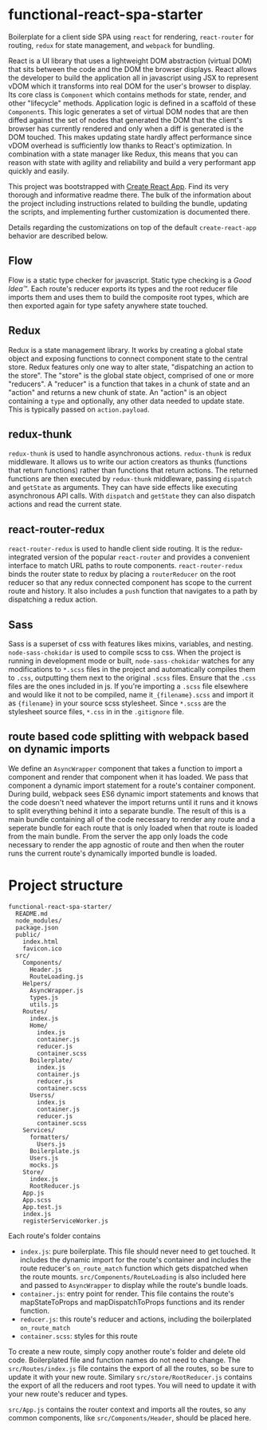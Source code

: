 # functional-react-spa-starter

Boilerplate for a client side SPA using `react` for rendering, `react-router` for routing, `redux` for state management, and `webpack` for bundling.

React is a UI library that uses a lightweight DOM abstraction (virtual DOM) that sits between the code and the DOM the browser displays. React allows the developer to build the application all in javascript using JSX to represent vDOM which it transforms into real DOM for the user's browser to display. Its core class is `Component` which contains methods for state, render, and other "lifecycle" methods. Application logic is defined in a scaffold of these `Component`s. This logic generates a set of virtual DOM nodes that are then diffed against the set of nodes that generated the DOM that the client's browser has currently rendered and only when a diff is generated is the DOM touched. This makes updating state hardly affect performance since vDOM overhead is sufficiently low thanks to React's optimization. In combination with a state manager like Redux, this means that you can reason with state with agility and reliability and build a very performant app quickly and easily.

This project was bootstrapped with [Create React App](https://github.com/facebookincubator/create-react-app). Find its very thorough and informative readme there. The bulk of the information about the project including instructions related to building the bundle, updating the scripts, and implementing further customization is documented there.

Details regarding the customizations on top of the default `create-react-app` behavior are described below.

## Flow

Flow is a static type checker for javascript. Static type checking is a _Good Idea™_. Each route's reducer exports its types and the root reducer file imports them and uses them to build the composite root types, which are then exported again for type safety anywhere state touched.

## Redux

Redux is a state management library. It works by creating a global state object and exposing functions to connect component state to the central store. Redux features only one way to alter state, "dispatching an action to the store". The "store" is the global state object, comprised of one or more "reducers". A "reducer" is a function that takes in a chunk of state and an "action" and returns a new chunk of state. An "action" is an object containing a `type` and optionally, any other data needed to update state. This is typically passed on `action.payload`.

## redux-thunk

`redux-thunk` is used to handle asynchronous actions. `redux-thunk` is redux middleware. It allows us to write our action creators as thunks (functions that return functions) rather than functions that return actions. The returned functions are then executed by `redux-thunk` middleware, passing `dispatch` and `getState` as arguments. They can have side effects like executing asynchronous API calls. With `dispatch` and `getState` they can also dispatch actions and read the current state.

## react-router-redux

`react-router-redux` is used to handle client side routing. It is the redux-integrated version of the popular `react-router` and provides a convenient interface to match URL paths to route components. `react-router-redux` binds the router state to redux by placing a `routerReducer` on the root reducer so that any redux connected component has scope to the current route and history. It also includes a `push` function that navigates to a path by dispatching a redux action.

## Sass

Sass is a superset of css with features likes mixins, variables, and nesting. `node-sass-chokidar` is used to compile scss to css. When the project is running in development mode or built, `node-sass-chokidar` watches for any modifications to `*.scss` files in the project and automatically compiles them to `.css`, outputting them next to the original `.scss` files. Ensure that the `.css` files are the ones included in js. If you're importing a `.scss` file elsewhere and would like it not to be compiled, name it`_{filename}.scss` and import it as `{filename}` in your source scss stylesheet. Since `*.scss` are the stylesheet source files, `*.css` in in the `.gitignore` file.

## route based code splitting with webpack based on dynamic imports

We define an `AsyncWrapper` component that takes a function to import a component and render that component when it has loaded. We pass that component a dynamic import statement for a route's container component. During build, webpack sees ES6 dynamic import statements and knows that the code doesn't need whatever the import returns until it runs and it knows to split everything behind it into a separate bundle. The result of this is a main bundle containing all of the code necessary to render any route and a seperate bundle for each route that is only loaded when that route is loaded from the main bundle. From the server the app only loads the code necessary to render the app agnostic of route and then when the router runs the current route's dynamically imported bundle is loaded.

# Project structure

```
functional-react-spa-starter/
  README.md
  node_modules/
  package.json
  public/
    index.html
    favicon.ico
  src/
    Components/
      Header.js
      RouteLoading.js
    Helpers/
      AsyncWrapper.js
      types.js
      utils.js
    Routes/
      index.js
      Home/
        index.js
        container.js
        reducer.js
        container.scss
      Boilerplate/
        index.js
        container.js
        reducer.js
        container.scss
      Userss/
        index.js
        container.js
        reducer.js
        container.scss
    Services/
      formatters/
        Users.js
      Boilerplate.js
      Users.js
      mocks.js
    Store/
      index.js
      RootReducer.js
    App.js
    App.scss
    App.test.js
    index.js
    registerServiceWorker.js
```

Each route's folder contains

* `index.js`: pure boilerplate. This file should never need to get touched. It includes the dynamic import for the route's container and includes the route reducer's `on_route_match` function which gets dispatched when the route mounts. `src/Components/RouteLoading` is also included here and passed to `AsyncWrapper` to display while the route's bundle loads.
* `container.js`: entry point for render. This file contains the route's mapStateToProps and mapDispatchToProps functions and its render function.
* `reducer.js`: this route's reducer and actions, including the boilerplated `on_route_match`
* `container.scss`: styles for this route

To create a new route, simply copy another route's folder and delete old code. Boilerplated file and function names do not need to change. The `src/Routes/index.js` file contains the export of all the routes, so be sure to update it with your new route. Similary `src/store/RootReducer.js` contains the export of all the reducers and root types. You will need to update it with your new route's reducer and types.

`src/App.js` contains the router context and imports all the routes, so any common components, like `src/Components/Header`, should be placed here.